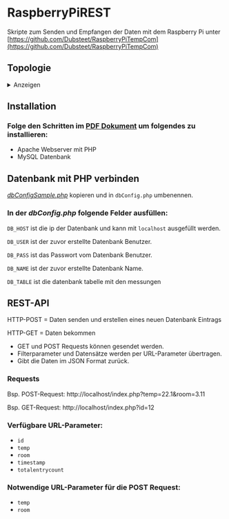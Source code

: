 # RaspberryPiREST
Skripte zum Senden und Empfangen der Daten mit dem Raspberry Pi unter [https://github.com/Dubsteet/RaspberryPiTempCom](https://github.com/Dubsteet/RaspberryPiTempCom)

## Topologie

<details><summary>Anzeigen</summary>
<p>

![Topologie Diagramm](Topologie.png)

</p>
</details>


## Installation
### Folge den Schritten im [PDF Dokument](RaspberryPi%20REST-Webserver.pdf) um folgendes zu installieren:
- Apache Webserver mit PHP
- MySQL Datenbank

## Datenbank mit PHP verbinden
*[dbConfigSample.php](dbConfigSample.php)* kopieren und in `dbConfig.php` umbenennen.

### In der *dbConfig.php* folgende Felder ausfüllen:

`DB_HOST` ist die ip der Datenbank und kann mit `localhost` ausgefüllt werden.

`DB_USER` ist der zuvor erstellte Datenbank Benutzer.

`DB_PASS` ist das Passwort vom Datenbank Benutzer.

`DB_NAME` ist der zuvor erstellte Datenbank Name.

`DB_TABLE` ist die datenbank tabelle mit den messungen

## REST-API
HTTP-POST = Daten senden und erstellen eines neuen Datenbank Eintrags

HTTP-GET = Daten bekommen

- GET und POST Requests können gesendet werden.
- Filterparameter und Datensätze werden per URL-Parameter übertragen.
- Gibt die Daten im JSON Format zurück.

### Requests
Bsp. POST-Request: http://localhost/index.php?temp=22.1&room=3.11

Bsp. GET-Request:  http://localhost/index.php?id=12

### Verfügbare URL-Parameter:
- `id`
- `temp`
- `room`
- `timestamp`
- `totalentrycount`

### Notwendige URL-Parameter für die POST Request:
- `temp`
- `room`
